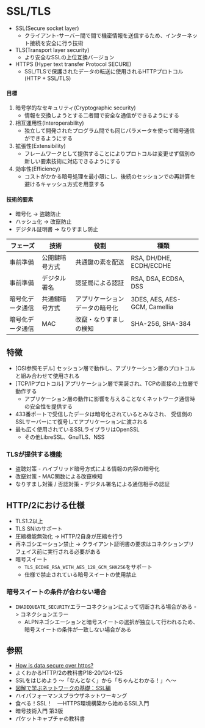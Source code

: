 # SSL/TLS
- SSL(Secure socket layer)
  - クライアント-サーバー間で間で機密情報を送信するため、インターネット接続を安全に行う技術
- TLS(Transport layer security)
  - より安全なSSLの上位互換バージョン
- HTTPS (Hyper text transfer Protocol SECURE)
  - SSL/TLSで保護されたデータの転送に使用されるHTTPプロトコル(HTTP + SSL/TLS)

#### 目標
1. 暗号学的なセキュリティ(Cryptographic security)
    - 情報を交換しようとする二者間で安全な通信ができるようにする
2. 相互運用性(Interoperability)
    - 独立して開発されたプログラム間でも同じパラメータを使って暗号通信ができるようにする
3. 拡張性(Extensibility)
    - フレームワークとして提供することによりプロトコルは変更せず個別の新しい要素技術に対応できるようにする
4. 効率性(Efficiency)
    - コストがかかる暗号処理を最小限にし、後続のセッションでの再計算を避けるキャッシュ方式を用意する

#### 技術的要素
- 暗号化 -> 盗聴防止
- ハッシュ化 -> 改竄防止
- デジタル証明書 -> なりすまし防止

| フェーズ         | 技術           | 役割                           | 種類                         |
| -                | -              | -                              | -                            |
| 事前準備         | 公開鍵暗号方式 | 共通鍵の素を配送               | RSA, DH/DHE, ECDH/ECDHE      |
| 事前準備         | デジタル署名   | 認証局による認証               | RSA, DSA, ECDSA, DSS         |
| 暗号化データ通信 | 共通鍵暗号方式 | アプリケーションデータの暗号化 | 3DES, AES, AES-GCM, Camellia |
| 暗号化データ通信 | MAC            | 改竄・なりすましの検知         | SHA-256, SHA-384             |

## 特徴
- [OSI参照モデル] セッション層で動作し、アプリケーション層のプロトコルと組み合わせて使用される
- [TCP/IPプロトコル] アプリケーション層で実装され、TCPの直接の上位層で動作する
  - アプリケーション層の動作に影響を与えることなくネットワーク通信時の安全性を提供する
- 433番ポートで受信したデータは暗号化されているとみなされ、
  受信側のSSLサーバーにて復号してアプリケーションに渡される
- 最も広く使用されているSSLライブラリはOpenSSL
  - その他LibreSSL、GnuTLS、NSS

### TLSが提供する機能
- 盗聴対策 - ハイブリッド暗号方式による情報の内容の暗号化
- 改竄対策 - MAC関数による改竄検知
- なりすまし対策 / 否認対策 - デジタル署名による通信相手の認証

## HTTP/2における仕様
- TLS1.2以上
- TLS SNIのサポート
- 圧縮機能無効化 -> HTTP/2自身が圧縮を行う
- 再ネゴシエーション禁止 -> クライアント証明書の要求はコネクションプリフェイス前に実行される必要がある
- 暗号スイート
  - `TLS_ECDHE_RSA_WITH_AES_128_GCM_SHA256`をサポート
  - 仕様で禁止されている暗号スイートの使用禁止

### 暗号スイートの条件が合わない場合
- `INADEQUEATE_SECURITY`エラーコネクションによって切断される場合がある -> コネクションエラー
  - ALPNネゴシエーションと暗号スイートの選択が独立して行われるため、
    暗号スイートの条件が一致しない場合がある

## 参照
- [How is data secure over https?](https://blog.joshsoftware.com/2019/08/23/how-is-data-secure-over-https/)
- よくわかるHTTP/2の教科書P18-20/124-125
- SSLをはじめよう ～「なんとなく」から「ちゃんとわかる！」へ～
- [図解で学ぶネットワークの基礎：SSL編](https://xtech.nikkei.com/it/article/COLUMN/20071002/283518/)
- ハイパフォーマンスブラウザネットワーキング
- 食べる！SSL！　―HTTPS環境構築から始めるSSL入門
- 暗号技術入門 第3版
- パケットキャプチャの教科書

